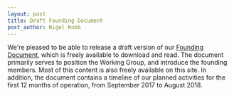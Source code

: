 ```yaml
---
layout: post
title: Draft Founding Document
post_author: Nigel Robb
---
```

We're pleased to be able to release a draft version of our [Founding Document](https://neurodiversityindesign.eu/files/founding-doc-01102017.pdf "Founding Document"), which is freely available to download and read. The document primarily serves to position the Working Group, and introduce the founding members. Most of this content is also freely available on this site. In addition, the document contains a timeline of our planned activities for the first 12 months of operation, from September 2017 to August 2018.
